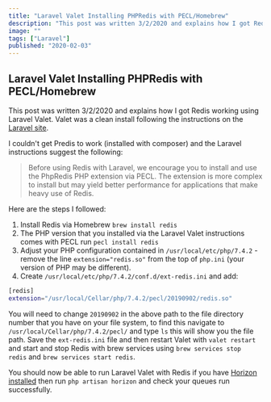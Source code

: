 ```yaml
---
title: "Laravel Valet Installing PHPRedis with PECL/Homebrew"
description: "This post was written 3/2/2020 and explains how I got Redis working using Laravel Valet."
image: ""
tags: ["Laravel"]
published: "2020-02-03"
---
```


## Laravel Valet Installing PHPRedis with PECL/Homebrew

This post was written 3/2/2020 and explains how I got Redis working using Laravel Valet. Valet was a clean install following the instructions on the [Laravel site](https://laravel.com/docs/6.x/valet#installation).

I couldn't get Predis to work (installed with composer) and the Laravel instructions suggest the following:

> Before using Redis with Laravel, we encourage you to install and use the PhpRedis PHP extension via PECL. The extension is more complex to install but may yield better performance for applications that make heavy use of Redis.

Here are the steps I followed:

1. Install Redis via Homebrew `brew install redis`
2. The PHP version that you installed via the Laravel Valet instructions comes with PECL run `pecl install redis`
3. Adjust your PHP configuration contained in `/usr/local/etc/php/7.4.2` - remove the line `extension="redis.so"` from the top of `php.ini` (your version of PHP may be different).
4. Create `/usr/local/etc/php/7.4.2/conf.d/ext-redis.ini` and add:

```bash
[redis]
extension="/usr/local/Cellar/php/7.4.2/pecl/20190902/redis.so"
```

You will need to change `20190902` in the above path to the file directory number that you have on your file system, to find this navigate to `/usr/local/Cellar/php/7.4.2/pecl/` and type `ls` this will show you the file path. Save the `ext-redis.ini` file and then restart Valet with `valet restart` and start and stop Redis with brew services using `brew services stop redis` and `brew services start redis`.

You should now be able to run Laravel Valet with Redis if you have [Horizon installed](https://laravel.com/docs/6.x/horizon#installation) then run `php artisan horizon` and check your queues run successfully.
